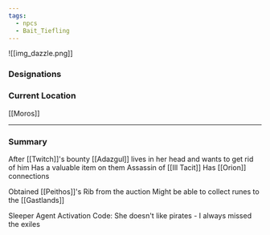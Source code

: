```yaml
---
tags:
  - npcs
  - Bait_Tiefling
---
```

![[img_dazzle.png]]

### Designations


### Current Location
[[Moros]]

___
### Summary
After [[Twitch]]'s bounty
[[Adazgul]] lives in her head and wants to get rid of him
Has a valuable item on them
Assassin of [[Ill Tacit]]
Has [[Orion]] connections

Obtained [[Peithos]]'s Rib from the auction
Might be able to collect runes to the [[Gastlands]]

Sleeper Agent Activation Code: She doesn't like pirates - I always missed the exiles
